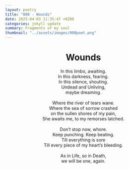 ```yaml
---
layout: poetry
title: "008 - Wounds"
date: 2025-04-03 11:35:47 +0200
categories: jekyll update
summary: Fragments of my soul
thumbnail: "../assets/images/008poet.png"
---
```


<div style="text-align: center;">
<h1>Wounds</h1>
</div>
<div style="text-align: center;">
In this limbo, awaiting.<br>
In this darkness, fearing.<br>
In this silence, shouting.<br>
Undead and Unliving,<br>
maybe dreaming.<br>
<br>
Where the river of tears wane.<br>
Where the sea of sorrow crashed<br>
on the sullen shores of my pain,<br>
She awaits me, to my remorses latched.<br>
<br>
Don’t stop now, whore.<br>
Keep punching. Keep beating.<br>
Till everything is sore<br>
Till every piece of my heart’s bleeding.<br>
<br>
As in Life, so in Death,<br>
we will be one, again.<br>
</div>
